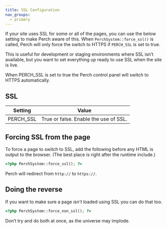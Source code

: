 ```yaml
---
title: SSL Configuration
nav_groups:
  - primary
---
```


If your site uses SSL for some or all of the pages, you can use the below setting to make Perch aware of this. When `PerchSystem::force_ssl()` is called, Perch will only force the switch to HTTPS if `PERCH_SSL` is set to true.

This is useful for development or staging environments where SSL isn’t available, but you want to set everything up ready to use SSL when the site is live.

When PERCH_SSL is set to true the Perch control panel will switch to HTTPS automatically.

## SSL

|Setting|Value|
|-|-|
|PERCH_SSL|True or false. Enable the use of SSL.|

## Forcing SSL from the page

To force a page to switch to SSL, add the following before any HTML is output to the browser. (The best place is right after the runtime include.)

```php
<?php PerchSystem::force_ssl(); ?>
```

Perch will redirect from `http://` to `https://`.

## Doing the reverse

If you want to make sure a page *isn’t* loaded using SSL you can do that too.

```php
<?php PerchSystem::force_non_ssl(); ?>
```

Don’t try and do both at once, as the universe may implode.
